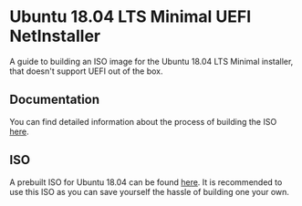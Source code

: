 # Ubuntu 18.04 LTS Minimal UEFI NetInstaller

A guide to building an ISO image for the Ubuntu 18.04 LTS Minimal installer, that doesn't support UEFI out of the box.

## Documentation

You can find detailed information about the process of building the ISO [here](DOC.md).

## ISO

A prebuilt ISO for Ubuntu 18.04 can be found [here](Ubuntu18.04LTSUEFINetInstaller). It is recommended to use this ISO as you can save yourself the hassle of building one your own. 
